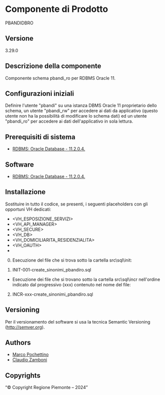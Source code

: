 # Componente di Prodotto
PBANDIDBRO

## Versione
3.29.0

## Descrizione della componente
Componente schema pbandi_ro per RDBMS Oracle 11.

## Configurazioni iniziali
Definire l'utente "pbandi" su una istanza DBMS Oracle 11 proprietario dello schema, un utente "pbandi_rw" per accedere ai dati da applicativo (questo utente non ha la possibilità di modificare lo schema dati) ed un utente "pbandi_ro" per accedere ai dati dell'applicativo in sola lettura.

## Prerequisiti di sistema
* [RDBMS: Oracle Database - 11.2.0.4.](https://www.oracle.com/java)

## Software
* [RDBMS: Oracle Database - 11.2.0.4.](https://www.oracle.com/java)

## Installazione
Sostituire in tutto il codice, se presenti, i seguenti placeholders con gli opportuni VH dedicati:
* <VH_ESPOSIZIONE_SERVIZI>
* <VH_API_MANAGER>
* <VH_SECURE>
* <VH_DB>
* <VH_DOMICILIARITA_RESIDENZIALITA>
* <VH_OAUTH>
* <VH>

0. Esecuzione del file che si trova sotto la cartella src\sql\init:

1. INIT-001-create_sinonimi_pbandiro.sql

* Esecuzione dei file che si trovano sotto la cartella src\sql\incr nell'ordine indicato dal progressivo (xxx) contenuto nel nome del file:

2. INCR-xxx-create_sinonimi_pbandiro.sql

## Versioning
Per il versionamento del software si usa la tecnica Semantic Versioning (http://semver.org).

## Authors
* [Marco Pochettino](mailto:marco.pochettino@csi.it)
* [Claudio Zamboni](mailto:claudio.zamboni@csi.it)

## Copyrights
“© Copyright Regione Piemonte – 2024”